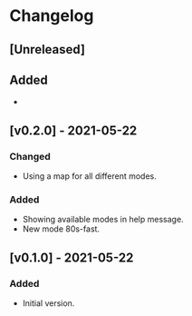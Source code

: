 # Changelog

## [Unreleased]

## Added

*

## [v0.2.0] - 2021-05-22

### Changed

* Using a map for all different modes.

### Added

* Showing available modes in help message.
* New mode 80s-fast.

## [v0.1.0] - 2021-05-22

### Added

* Initial version.
